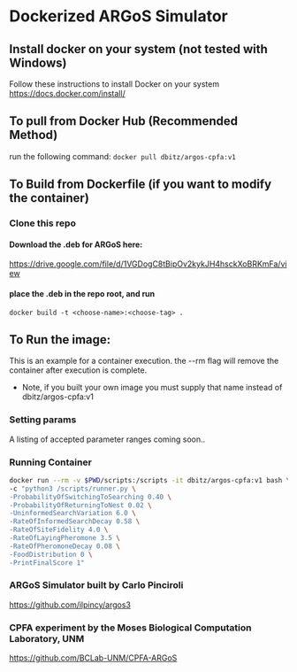 # Dockerized ARGoS Simulator 


## Install docker on your system (not tested with Windows)
Follow these instructions to install Docker on your system
https://docs.docker.com/install/

## To pull from Docker Hub (Recommended Method)
run the following command:
```docker pull dbitz/argos-cpfa:v1```

## To Build from Dockerfile (if you want to modify the container)
### Clone this repo
#### Download the .deb for ARGoS here:
https://drive.google.com/file/d/1VGDogC8tBipOv2kykJH4hsckXoBRKmFa/view
#### place the .deb in the repo root, and run
```docker build -t <choose-name>:<choose-tag> .```



## To Run the image:
This is an example for a container execution. the --rm flag will remove the container after execution is complete. 
* Note, if you built your own image you must supply that name instead of dbitz/argos-cpfa:v1
### Setting params
A listing of accepted parameter ranges coming soon..
### Running Container
```bash
docker run --rm -v $PWD/scripts:/scripts -it dbitz/argos-cpfa:v1 bash \
-c "python3 /scripts/runner.py \
-ProbabilityOfSwitchingToSearching 0.40 \
-ProbabilityOfReturningToNest 0.02 \
-UninformedSearchVariation 6.0 \
-RateOfInformedSearchDecay 0.58 \
-RateOfSiteFidelity 4.0 \
-RateOfLayingPheromone 3.5 \
-RateOfPheromoneDecay 0.08 \
-FoodDistribution 0 \
-PrintFinalScore 1"
```


### ARGoS Simulator built by Carlo Pinciroli
https://github.com/ilpincy/argos3
### CPFA experiment by the Moses Biological Computation Laboratory, UNM
https://github.com/BCLab-UNM/CPFA-ARGoS
